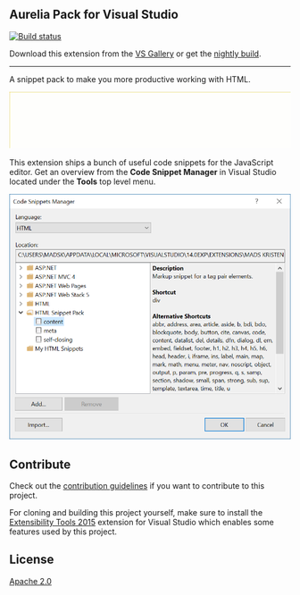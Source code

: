 ## Aurelia Pack for Visual Studio

[![Build status](https://ci.appveyor.com/api/projects/status/r4jqbasj8i8ue0ea?svg=true)](https://ci.appveyor.com/project/madskristensen/aureliapack)

Download this extension from the
[VS Gallery](https://visualstudiogallery.msdn.microsoft.com/57a8ac31-775a-428c-ade9-6837d183a4dc)
or get the
[nightly build](http://vsixgallery.com/extension/2a20580c-7be4-4440-bcd6-8dcf5aa2004e/).

-----------------------------------------

A snippet pack to make you more productive working with HTML.

![Snippet manager](art/snippet-pack.gif)


This extension ships a bunch of useful code snippets for
the JavaScript editor. Get an overview from the
**Code Snippet Manager** in Visual Studio located under
the **Tools** top level menu.

![Snippet manager](art/snippet-manager.png)

## Contribute
Check out the [contribution guidelines](.github/CONTRIBUTING.md)
if you want to contribute to this project.

For cloning and building this project yourself, make sure
to install the
[Extensibility Tools 2015](https://visualstudiogallery.msdn.microsoft.com/ab39a092-1343-46e2-b0f1-6a3f91155aa6)
extension for Visual Studio which enables some features
used by this project.

## License
[Apache 2.0](LICENSE)